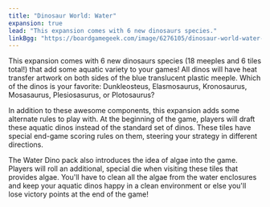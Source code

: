 ```yaml
---
title: "Dinosaur World: Water"
expansion: true
lead: "This expansion comes with 6 new dinosaurs species."
linkBgg: "https://boardgamegeek.com/image/6276105/dinosaur-world-water-pack"
---
```


This expansion comes with 6 new dinosaurs species (18 meeples and 6 tiles total!) that add some aquatic variety to your games! All dinos will have heat transfer artwork on both sides of the blue translucent plastic meeple. Which of the dinos is your favorite: Dunkleosteus, Elasmosaurus, Kronosaurus, Mosasaurus, Plesiosasurus, or Plotosaurus?

In addition to these awesome components, this expansion adds some alternate rules to play with. At the beginning of the game, players will draft these aquatic dinos instead of the standard set of dinos. These tiles have special end-game scoring rules on them, steering your strategy in different directions.

The Water Dino pack also introduces the idea of algae into the game. Players will roll an additional, special die when visiting these tiles that provides algae. You'll have to clean all the algae from the water enclosures and keep your aquatic dinos happy in a clean environment or else you'll lose victory points at the end of the game!
